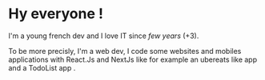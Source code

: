 # Hy everyone ! 

I'm a young french dev and I love IT since _few years_ (+3).

To be more precisly, I'm a web dev, I code some websites and mobiles applications with React.Js and NextJs like for example an ubereats like app and a TodoList app .
